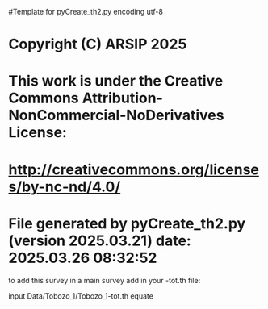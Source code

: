 #Template for pyCreate_th2.py
encoding utf-8

# Copyright (C) ARSIP 2025
# This work is under the Creative Commons Attribution-NonCommercial-NoDerivatives License:
# <http://creativecommons.org/licenses/by-nc-nd/4.0/>


# File generated by pyCreate_th2.py (version 2025.03.21) date: 2025.03.26 08:32:52

to add this survey in a main survey add in your -tot.th file: 

input Data/Tobozo_1/Tobozo_1-tot.th
equate
